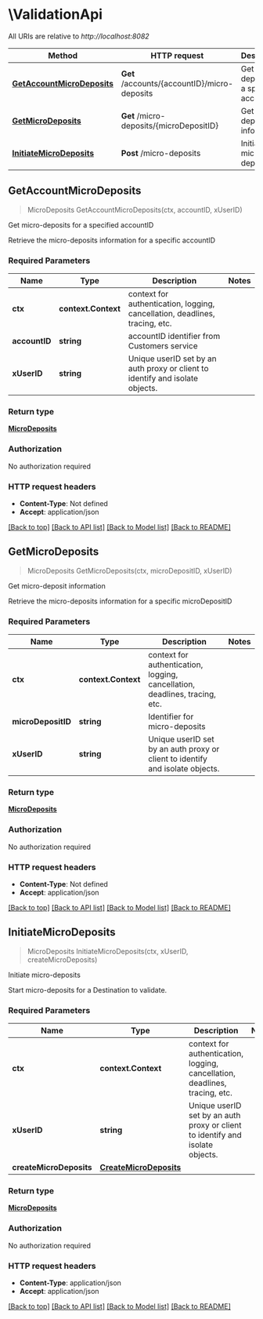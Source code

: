 # \ValidationApi

All URIs are relative to *http://localhost:8082*

Method | HTTP request | Description
------------- | ------------- | -------------
[**GetAccountMicroDeposits**](ValidationApi.md#GetAccountMicroDeposits) | **Get** /accounts/{accountID}/micro-deposits | Get micro-deposits for a specified accountID
[**GetMicroDeposits**](ValidationApi.md#GetMicroDeposits) | **Get** /micro-deposits/{microDepositID} | Get micro-deposit information
[**InitiateMicroDeposits**](ValidationApi.md#InitiateMicroDeposits) | **Post** /micro-deposits | Initiate micro-deposits



## GetAccountMicroDeposits

> MicroDeposits GetAccountMicroDeposits(ctx, accountID, xUserID)

Get micro-deposits for a specified accountID

Retrieve the micro-deposits information for a specific accountID

### Required Parameters


Name | Type | Description  | Notes
------------- | ------------- | ------------- | -------------
**ctx** | **context.Context** | context for authentication, logging, cancellation, deadlines, tracing, etc.
**accountID** | **string**| accountID identifier from Customers service | 
**xUserID** | **string**| Unique userID set by an auth proxy or client to identify and isolate objects. | 

### Return type

[**MicroDeposits**](MicroDeposits.md)

### Authorization

No authorization required

### HTTP request headers

- **Content-Type**: Not defined
- **Accept**: application/json

[[Back to top]](#) [[Back to API list]](../README.md#documentation-for-api-endpoints)
[[Back to Model list]](../README.md#documentation-for-models)
[[Back to README]](../README.md)


## GetMicroDeposits

> MicroDeposits GetMicroDeposits(ctx, microDepositID, xUserID)

Get micro-deposit information

Retrieve the micro-deposits information for a specific microDepositID

### Required Parameters


Name | Type | Description  | Notes
------------- | ------------- | ------------- | -------------
**ctx** | **context.Context** | context for authentication, logging, cancellation, deadlines, tracing, etc.
**microDepositID** | **string**| Identifier for micro-deposits | 
**xUserID** | **string**| Unique userID set by an auth proxy or client to identify and isolate objects. | 

### Return type

[**MicroDeposits**](MicroDeposits.md)

### Authorization

No authorization required

### HTTP request headers

- **Content-Type**: Not defined
- **Accept**: application/json

[[Back to top]](#) [[Back to API list]](../README.md#documentation-for-api-endpoints)
[[Back to Model list]](../README.md#documentation-for-models)
[[Back to README]](../README.md)


## InitiateMicroDeposits

> MicroDeposits InitiateMicroDeposits(ctx, xUserID, createMicroDeposits)

Initiate micro-deposits

Start micro-deposits for a Destination to validate.

### Required Parameters


Name | Type | Description  | Notes
------------- | ------------- | ------------- | -------------
**ctx** | **context.Context** | context for authentication, logging, cancellation, deadlines, tracing, etc.
**xUserID** | **string**| Unique userID set by an auth proxy or client to identify and isolate objects. | 
**createMicroDeposits** | [**CreateMicroDeposits**](CreateMicroDeposits.md)|  | 

### Return type

[**MicroDeposits**](MicroDeposits.md)

### Authorization

No authorization required

### HTTP request headers

- **Content-Type**: application/json
- **Accept**: application/json

[[Back to top]](#) [[Back to API list]](../README.md#documentation-for-api-endpoints)
[[Back to Model list]](../README.md#documentation-for-models)
[[Back to README]](../README.md)

